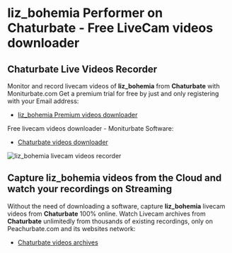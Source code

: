 # liz_bohemia Performer on Chaturbate - Free LiveCam videos downloader

## Chaturbate Live Videos Recorder

Monitor and record livecam videos of **liz_bohemia** from **Chaturbate** with Moniturbate.com
Get a premium trial for free by just and only registering with your Email address:
* [liz_bohemia Premium videos downloader](https://moniturbate.com/request-demo-licence-key.html)

Free livecam videos downloader - Moniturbate Software:
* [Chaturbate videos downloader](https://moniturbate.com/moniturbate-download-software.html)

![liz_bohemia livecam videos recorder](https://peachurnet.com/templates/moniturbate-software.png)


## Capture liz_bohemia videos from the Cloud and watch your recordings on Streaming

Without the need of downloading a software, capture **liz_bohemia** livecam videos from **Chaturbate** 100% online.
Watch Livecam archives from **Chaturbate** unlimitedly from thousands of existing recordings, only on Peachurbate.com and its websites network:
* [Chaturbate videos archives](https://peachurnet.com/)